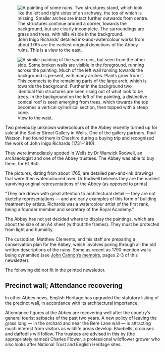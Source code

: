 <figure>
<img src="../abbey-lookingEh.jpg" alt="A painting of some ruins. Two structures stand, which look like the left and right sides of an archway, the top of which is missing. Smaller arches are intact further outwards from centre. The structures continue around a corner, towards the background, but are clearly incomplete. The surroundings are grass and trees, with hills visible in the background.">
<figcaption>
John Inigo Richards’ detailed ink-and-watercolour works from about 1765
are the earliest original depictions of the Abbey ruins. This is a view to the
east.
</figcaption>
</figure>

<figure>
<img src="../abbey-lookingWh.jpg" alt="A similar painting of the same ruins, but seen from the other side. Some broken walls are visible in the foreground, running across the painting. Much of the left wall running towards the background is present, with many arches. Plants grow from it. This connects to the remaining parts of the large arch, which is towards the background. Further in the background two identical thin structures are seen rising out of what look to be trees. In the background on the left of the painting, a distinctive conical roof is seen emerging from trees, which towards the top becomes a vertical cylindrical section, then topped with a steep cone.">
<figcaption>
View to the west.
</figcaption>
</figure>

Two previously unknown watercolours of the Abbey recently turned up for
sale at the Sadler Street Gallery in Wells. One of the gallery partners,
Paul Watson, had found them in Cheshire during a buying trip and
recognized the work of John Inigo Richards (1731–1810).

They were immediately spotted in Wells by Dr Warwick Rodwell, an
archaeologist and one of the Abbey trustees. The Abbey was able to buy
them, for £1,950.

The pictures, dating from about 1765, are detailed pen-and-ink drawings
that were then watercoloured over. Dr Rodwell believes they are the
earliest surviving original representations of the Abbey (as opposed to
prints).

“They are drawn with great attention to architectural detail — they are
not sketchy representations — and are early examples of this form of
building treatment by artists. Richards was a watercolour artist of the
first rank, being a founder member and secretary of the Royal Academy.”

The Abbey has not yet decided where to display the paintings, which are
about the size of an A4 sheet (without the frames). They must be
protected from light and humidity.

The custodian, Matthew Clements, and his staff are preparing a
conservation plan for the Abbey, which involves poring through all the
old written descriptions of the ruins. Some as recent as 1790 mention
walls being dynamited (see [John Cannon’s memoirs](/newsletter/articles/108/cannon-bbc/),
pages 2–3 of this newsletter).

<aside class="ednote">

The following did not fit in the printed newsletter.

</aside>

Precinct wall; Attendance recovering
------------------------------------

In other Abbey news, English Heritage has upgraded the statutory listing
of the precinct wall, in accordance with its architectural importance.

Attendance figures at the Abbey are recovering well after the country’s
general tourist setbacks of the past two years. A new policy of leaving
the grass long — in the orchard and near the Bere Lane wall — is
attracting much interest from visitors as wildlife areas develop.
Bluebells, crocuses and daffodils will follow. The trustees are advised
in this by (the appropriately named) Charles Flower, a professional
wildflower grower who also looks after National Trust and English
Heritage sites.
